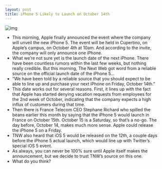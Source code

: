 ```yaml
---
layout: post
title: iPhone 5 Likely to Launch on October 14th
---
```

![img](http://media.idownloadblog.com/wp-content/uploads/2011/08/iphone5_concept5-e1309378231534.jpg)
* This morning, Apple finally announced the event where the company will unveil the new iPhone 5. The event will be held in Cupertino, on Apple’s campus, on October 4th at 10am. And according to the invite, the company will only announce one iPhone.
* What we’re not sure yet is the launch date of the next iPhone. There have been countless rumors within the last few weeks, but nothing really credible. But this morning, The Next Web got word from a reliable source on the official launch date of the iPhone 5…
* “We have been told by a reliable source that you should expect to be able to line up and purchase your next iPhone on Friday, October 14th.”
* This date works out for several reasons. First, it lines up with the fact that Apple has started denying vacation requests from employees for the 2nd week of October, indicating that the company expects a high influx of customers during that time.
* Then there is France Telecom CEO Stephane Richard who spilled the beans earlier this month by saying that the iPhone 5 would launch in France on October 15th. October 15 is a Saturday, so that’s a no-go. The day before, October 14, makes much more sense. Apple could release the iPhone 5 on a Friday.
* TNW also heard that iOS 5 would be released on the 12th, a couple days before the iPhone 5 actual launch, which would line up with Twitter’s special iOS 5 event.
* As always, you can never be 100% sure until Apple itself makes the announcement, but we decide to trust TNW’s source on this one.
* What do you think?

